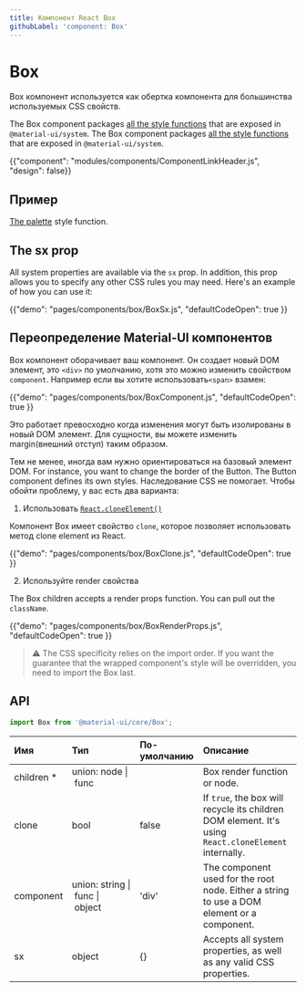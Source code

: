 ```yaml
---
title: Компонент React Box
githubLabel: 'component: Box'
---
```


# Box

<p class="description">Box компонент используется как обертка компонента для большинства используемых CSS свойств.</p>

The Box component packages [all the style functions](/system/basics/#all-inclusive) that are exposed in `@material-ui/system`. The Box component packages [all the style functions](/system/basics/#all-inclusive) that are exposed in `@material-ui/system`.

{{"component": "modules/components/ComponentLinkHeader.js", "design": false}}

## Пример

[The palette](/system/palette/) style function.

## The sx prop

All system properties are available via the `sx` prop. In addition, this prop allows you to specify any other CSS rules you may need. Here's an example of how you can use it:

{{"demo": "pages/components/box/BoxSx.js", "defaultCodeOpen": true }}

## Переопределение Material-UI компонентов

Box компонент оборачивает ваш компонент. Он создает новый DOM элемент, это `<div>` по умолчанию, хотя это можно изменить свойством `component`. Например если вы хотите использовать`<span>` взамен:

{{"demo": "pages/components/box/BoxComponent.js", "defaultCodeOpen": true }}

Это работает превосходно когда изменения могут быть изолированы в новый DOM элемент. Для сущности, вы можете изменить margin(внешний отступ) таким образом.

Тем не менее, иногда вам нужно ориентироваться на базовый элемент DOM. For instance, you want to change the border of the Button. The Button component defines its own styles. Наследование CSS не помогает. Чтобы обойти проблему, у вас есть два варианта:

1. Использовать [`React.cloneElement()`](https://reactjs.org/docs/react-api.html#cloneelement)

Компонент Box имеет свойство `clone`, которое позволяет использовать метод clone element из React.

{{"demo": "pages/components/box/BoxClone.js", "defaultCodeOpen": true }}

2. Используйте render свойства

The Box children accepts a render props function. You can pull out the `className`.

{{"demo": "pages/components/box/BoxRenderProps.js", "defaultCodeOpen": true }}

> ⚠️ The CSS specificity relies on the import order. If you want the guarantee that the wrapped component's style will be overridden, you need to import the Box last.

## API

```jsx
import Box from '@material-ui/core/Box';
```

| Имя                                                     | Тип                                                                                                                           | По-умолчанию                            | Описание                                                                                              |
|:------------------------------------------------------- |:----------------------------------------------------------------------------------------------------------------------------- |:--------------------------------------- |:----------------------------------------------------------------------------------------------------- |
| <span class="prop-name required">children&nbsp;*</span> | <span class="prop-type">union:&nbsp;node&nbsp;&#124;<br>&nbsp;func<br></span>                                     |                                         | Box render function or node.                                                                          |
| <span class="prop-name">clone</span>                    | <span class="prop-type">bool</span>                                                                                           | <span class="prop-default">false</span> | If `true`, the box will recycle its children DOM element. It's using `React.cloneElement` internally. |
| <span class="prop-name">component</span>                | <span class="prop-type">union:&nbsp;string&nbsp;&#124;<br>&nbsp;func&nbsp;&#124;<br>&nbsp;object<br></span> | <span class="prop-default">'div'</span> | The component used for the root node. Either a string to use a DOM element or a component.            |
| <span class="prop-name">sx</span>                       | <span class="prop-type">object</span>                                                                                         | <span class="prop-default">{}</span>    | Accepts all system properties, as well as any valid CSS properties.                                   |
